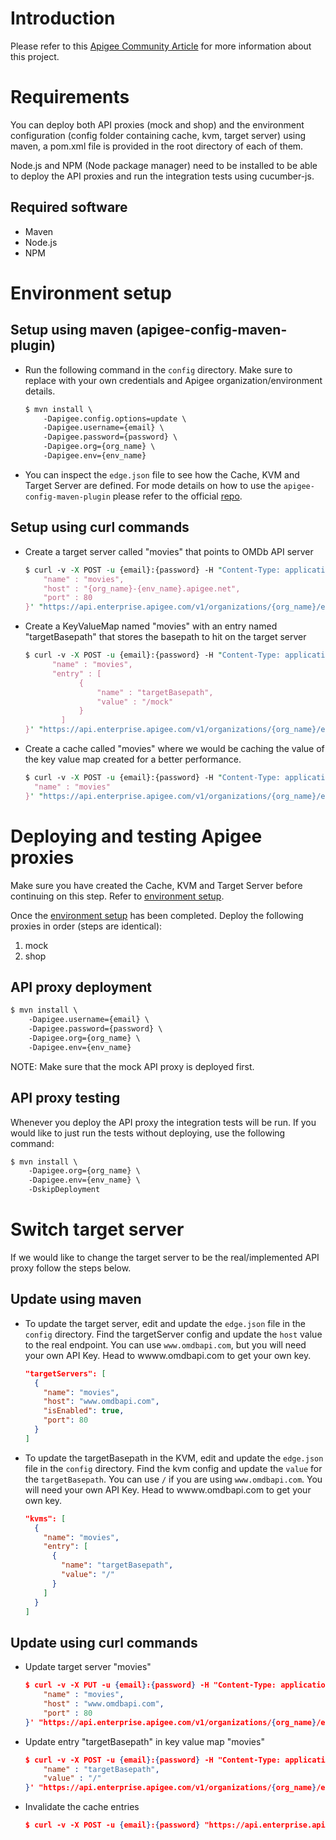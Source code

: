 # Introduction

Please refer to this [Apigee Community Article](https://community.apigee.com/articles/27779/how-to-mock-a-target-backend-with-a-nodejs-api-pro.html) for more information about this project.

# Requirements

You can deploy both API proxies (mock and shop) and the environment configuration (config folder containing cache, kvm, target server) using maven, a pom.xml file is provided in the root directory of each of them.

Node.js and NPM (Node package manager) need to be installed to be able to deploy the API proxies and run the integration tests using cucumber-js.

## Required software
* Maven
* Node.js
* NPM

# Environment setup

## Setup using maven (apigee-config-maven-plugin)


* Run the following command in the ``config`` directory. Make sure to replace with your own credentials and Apigee organization/environment details.

    ~~~perl
    $ mvn install \
        -Dapigee.config.options=update \
        -Dapigee.username={email} \
        -Dapigee.password={password} \
        -Dapigee.org={org_name} \
        -Dapigee.env={env_name}
    ~~~

* You can inspect the ``edge.json`` file to see how the Cache, KVM and Target Server are defined. For mode details on how to use the ``apigee-config-maven-plugin`` please refer to the official [repo](https://github.com/apigee/apigee-config-maven-plugin).

## Setup using curl commands

* Create a target server called "movies" that points to OMDb API server

    ~~~perl
    $ curl -v -X POST -u {email}:{password} -H "Content-Type: application/json" -d '{
        "name" : "movies",
        "host" : "{org_name}-{env_name}.apigee.net",
        "port" : 80
    }' "https://api.enterprise.apigee.com/v1/organizations/{org_name}/environments/{env_name}/targetservers"`
    ~~~

* Create a KeyValueMap named "movies" with an entry named "targetBasepath" that stores the basepath to hit on the target server

    ~~~perl
    $ curl -v -X POST -u {email}:{password} -H "Content-Type: application/json" -d '{
          "name" : "movies",
          "entry" : [
                {
                    "name" : "targetBasepath",
                    "value" : "/mock"
                }
            ]
    }' "https://api.enterprise.apigee.com/v1/organizations/{org_name}/environments/{env_name}/keyvaluemaps"
    ~~~


* Create a cache called "movies" where we would be caching the value of the key value map created for a better performance.

    ~~~perl
    $ curl -v -X POST -u {email}:{password} -H "Content-Type: application/json" -d '{
      "name" : "movies"
    }' "https://api.enterprise.apigee.com/v1/organizations/{org_name}/environments/{env_name}/caches"
    ~~~

# Deploying and testing Apigee proxies

Make sure you have created the Cache, KVM and Target Server before continuing on this step. Refer to [environment setup](#environment-setup).

Once the [environment setup](#environment-setup) has been completed. Deploy the following proxies in order (steps are identical):
  1. mock
  2. shop

## API proxy deployment

~~~perl
$ mvn install \
    -Dapigee.username={email} \
    -Dapigee.password={password} \
    -Dapigee.org={org_name} \
    -Dapigee.env={env_name}
~~~


NOTE: Make sure that the mock API proxy is deployed first.

## API proxy testing

Whenever you deploy the API proxy the integration tests will be run. If you would like to just run the tests without deploying, use the following command:

~~~perl
$ mvn install \
    -Dapigee.org={org_name} \
    -Dapigee.env={env_name} \
    -DskipDeployment
~~~

# Switch target server

If we would like to change the target server to be the real/implemented API proxy follow the steps below.

## Update using maven

* To update the target server, edit and update the ``edge.json`` file in the ``config`` directory. Find the targetServer config and update the ``host`` value to the real endpoint. You can use ``www.omdbapi.com``, but you will need your own API Key. Head to wwww.omdbapi.com to get your own key.
    ~~~json
    "targetServers": [
      {
        "name": "movies",
        "host": "www.omdbapi.com",
        "isEnabled": true,
        "port": 80
      }
    ]
    ~~~
* To update the targetBasepath in the KVM, edit and update the ``edge.json`` file in the ``config`` directory. Find the kvm config and update the ``value`` for the ``targetBasepath``. You can use ``/`` if you are using ``www.omdbapi.com``.  You will need your own API Key. Head to wwww.omdbapi.com to get your own key.
    ~~~json
    "kvms": [
      {
        "name": "movies",
        "entry": [
          {
            "name": "targetBasepath",
            "value": "/"
          }
        ]
      }
    ]
    ~~~

## Update using curl commands

* Update target server "movies"

    ~~~json
    $ curl -v -X PUT -u {email}:{password} -H "Content-Type: application/json" -d '{
        "name" : "movies",
        "host" : "www.omdbapi.com",
        "port" : 80
    }' "https://api.enterprise.apigee.com/v1/organizations/{org_name}/environments/{env_name}/targetservers"
    ~~~

* Update entry "targetBasepath" in key value map "movies"

    ~~~json
    $ curl -v -X POST -u {email}:{password} -H "Content-Type: application/json" -d '{
        "name" : "targetBasepath",
        "value" : "/"
    }' "https://api.enterprise.apigee.com/v1/organizations/{org_name}/environments/{env_name}/keyvaluemaps/movies/entries/targetBasepath"
    ~~~

* Invalidate the cache entries

    ~~~json
    $ curl -v -X POST -u {email}:{password} "https://api.enterprise.apigee.com/v1/organizations/{org_name}/environments/{env_name}/caches/movies/entries?action=clear
    ~~~

